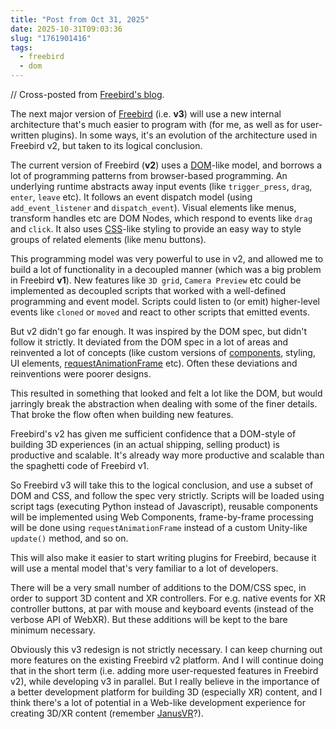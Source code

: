 ```yaml
---
title: "Post from Oct 31, 2025"
date: 2025-10-31T09:03:36
slug: "1761901416"
tags:
  - freebird
  - dom
---
```


// Cross-posted from [Freebird's blog](https://freebirdxr.com/blog/2025/10/31/1761901416).

The next major version of [Freebird](https://freebirdxr.com/) (i.e. **v3**) will use a new internal architecture that's much easier to program with (for me, as well as for user-written plugins). In some ways, it's an evolution of the architecture used in Freebird v2, but taken to its logical conclusion.

The current version of Freebird (**v2**) uses a [DOM](https://developer.mozilla.org/en-US/docs/Web/API/Document_Object_Model)-like model, and borrows a lot of programming patterns from browser-based programming. An underlying runtime abstracts away input events (like `trigger_press`, `drag`, `enter`, `leave` etc). It follows an event dispatch model (using `add_event_listener` and `dispatch_event`). Visual elements like menus, transform handles etc are DOM Nodes, which respond to events like `drag` and `click`. It also uses [CSS](https://developer.mozilla.org/en-US/docs/Web/CSS)-like styling to provide an easy way to style groups of related elements (like menu buttons).

This programming model was very powerful to use in v2, and allowed me to build a lot of functionality in a decoupled manner (which was a big problem in Freebird **v1**). New features like `3D grid`, `Camera Preview` etc could be implemented as decoupled scripts that worked with a well-defined programming and event model. Scripts could listen to (or emit) higher-level events like `cloned` or `moved` and react to other scripts that emitted events.

But v2 didn't go far enough. It was inspired by the DOM spec, but didn't follow it strictly. It deviated from the DOM spec in a lot of areas and reinvented a lot of concepts (like custom versions of [components](https://developer.mozilla.org/en-US/docs/Web/API/Web_components), styling, UI elements, [requestAnimationFrame](https://developer.mozilla.org/en-US/docs/Web/API/Window/requestAnimationFrame) etc). Often these deviations and reinventions were poorer designs.

This resulted in something that looked and felt a lot like the DOM, but would jarringly break the abstraction when dealing with some of the finer details. That broke the flow often when building new features.

Freebird's v2 has given me sufficient confidence that a DOM-style of building 3D experiences (in an actual shipping, selling product) is productive and scalable. It's already way more productive and scalable than the spaghetti code of Freebird v1.

So Freebird v3 will take this to the logical conclusion, and use a subset of DOM and CSS, and follow the spec very strictly. Scripts will be loaded using script tags (executing Python instead of Javascript), reusable components will be implemented using Web Components, frame-by-frame processing will be done using `requestAnimationFrame` instead of a custom Unity-like `update()` method, and so on.

This will also make it easier to start writing plugins for Freebird, because it will use a mental model that's very familiar to a lot of developers.

There will be a very small number of additions to the DOM/CSS spec, in order to support 3D content and XR controllers. For e.g. native events for XR controller buttons, at par with mouse and keyboard events (instead of the verbose API of WebXR). But these additions will be kept to the bare minimum necessary.

Obviously this v3 redesign is not strictly necessary. I can keep churning out more features on the existing Freebird v2 platform. And I will continue doing that in the short term (i.e. adding more user-requested features in Freebird v2), while developing v3 in parallel. But I really believe in the importance of a better development platform for building 3D (especially XR) content, and I think there's a lot of potential in a Web-like development experience for creating 3D/XR content (remember [JanusVR](https://en.wikipedia.org/wiki/JanusVR)?).